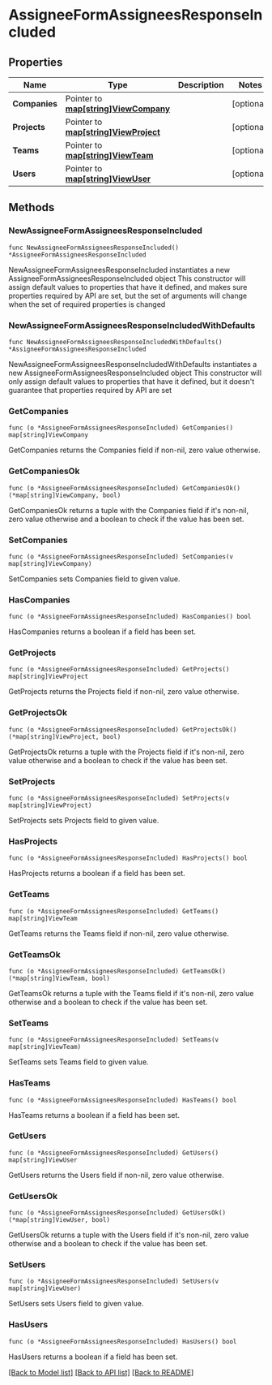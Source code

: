 # AssigneeFormAssigneesResponseIncluded

## Properties

Name | Type | Description | Notes
------------ | ------------- | ------------- | -------------
**Companies** | Pointer to [**map[string]ViewCompany**](ViewCompany.md) |  | [optional] 
**Projects** | Pointer to [**map[string]ViewProject**](ViewProject.md) |  | [optional] 
**Teams** | Pointer to [**map[string]ViewTeam**](ViewTeam.md) |  | [optional] 
**Users** | Pointer to [**map[string]ViewUser**](ViewUser.md) |  | [optional] 

## Methods

### NewAssigneeFormAssigneesResponseIncluded

`func NewAssigneeFormAssigneesResponseIncluded() *AssigneeFormAssigneesResponseIncluded`

NewAssigneeFormAssigneesResponseIncluded instantiates a new AssigneeFormAssigneesResponseIncluded object
This constructor will assign default values to properties that have it defined,
and makes sure properties required by API are set, but the set of arguments
will change when the set of required properties is changed

### NewAssigneeFormAssigneesResponseIncludedWithDefaults

`func NewAssigneeFormAssigneesResponseIncludedWithDefaults() *AssigneeFormAssigneesResponseIncluded`

NewAssigneeFormAssigneesResponseIncludedWithDefaults instantiates a new AssigneeFormAssigneesResponseIncluded object
This constructor will only assign default values to properties that have it defined,
but it doesn't guarantee that properties required by API are set

### GetCompanies

`func (o *AssigneeFormAssigneesResponseIncluded) GetCompanies() map[string]ViewCompany`

GetCompanies returns the Companies field if non-nil, zero value otherwise.

### GetCompaniesOk

`func (o *AssigneeFormAssigneesResponseIncluded) GetCompaniesOk() (*map[string]ViewCompany, bool)`

GetCompaniesOk returns a tuple with the Companies field if it's non-nil, zero value otherwise
and a boolean to check if the value has been set.

### SetCompanies

`func (o *AssigneeFormAssigneesResponseIncluded) SetCompanies(v map[string]ViewCompany)`

SetCompanies sets Companies field to given value.

### HasCompanies

`func (o *AssigneeFormAssigneesResponseIncluded) HasCompanies() bool`

HasCompanies returns a boolean if a field has been set.

### GetProjects

`func (o *AssigneeFormAssigneesResponseIncluded) GetProjects() map[string]ViewProject`

GetProjects returns the Projects field if non-nil, zero value otherwise.

### GetProjectsOk

`func (o *AssigneeFormAssigneesResponseIncluded) GetProjectsOk() (*map[string]ViewProject, bool)`

GetProjectsOk returns a tuple with the Projects field if it's non-nil, zero value otherwise
and a boolean to check if the value has been set.

### SetProjects

`func (o *AssigneeFormAssigneesResponseIncluded) SetProjects(v map[string]ViewProject)`

SetProjects sets Projects field to given value.

### HasProjects

`func (o *AssigneeFormAssigneesResponseIncluded) HasProjects() bool`

HasProjects returns a boolean if a field has been set.

### GetTeams

`func (o *AssigneeFormAssigneesResponseIncluded) GetTeams() map[string]ViewTeam`

GetTeams returns the Teams field if non-nil, zero value otherwise.

### GetTeamsOk

`func (o *AssigneeFormAssigneesResponseIncluded) GetTeamsOk() (*map[string]ViewTeam, bool)`

GetTeamsOk returns a tuple with the Teams field if it's non-nil, zero value otherwise
and a boolean to check if the value has been set.

### SetTeams

`func (o *AssigneeFormAssigneesResponseIncluded) SetTeams(v map[string]ViewTeam)`

SetTeams sets Teams field to given value.

### HasTeams

`func (o *AssigneeFormAssigneesResponseIncluded) HasTeams() bool`

HasTeams returns a boolean if a field has been set.

### GetUsers

`func (o *AssigneeFormAssigneesResponseIncluded) GetUsers() map[string]ViewUser`

GetUsers returns the Users field if non-nil, zero value otherwise.

### GetUsersOk

`func (o *AssigneeFormAssigneesResponseIncluded) GetUsersOk() (*map[string]ViewUser, bool)`

GetUsersOk returns a tuple with the Users field if it's non-nil, zero value otherwise
and a boolean to check if the value has been set.

### SetUsers

`func (o *AssigneeFormAssigneesResponseIncluded) SetUsers(v map[string]ViewUser)`

SetUsers sets Users field to given value.

### HasUsers

`func (o *AssigneeFormAssigneesResponseIncluded) HasUsers() bool`

HasUsers returns a boolean if a field has been set.


[[Back to Model list]](../README.md#documentation-for-models) [[Back to API list]](../README.md#documentation-for-api-endpoints) [[Back to README]](../README.md)


